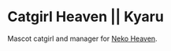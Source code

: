 # Catgirl Heaven || Kyaru
Mascot catgirl and manager for [Neko Heaven](https://discord.gg/SFCCetG). 